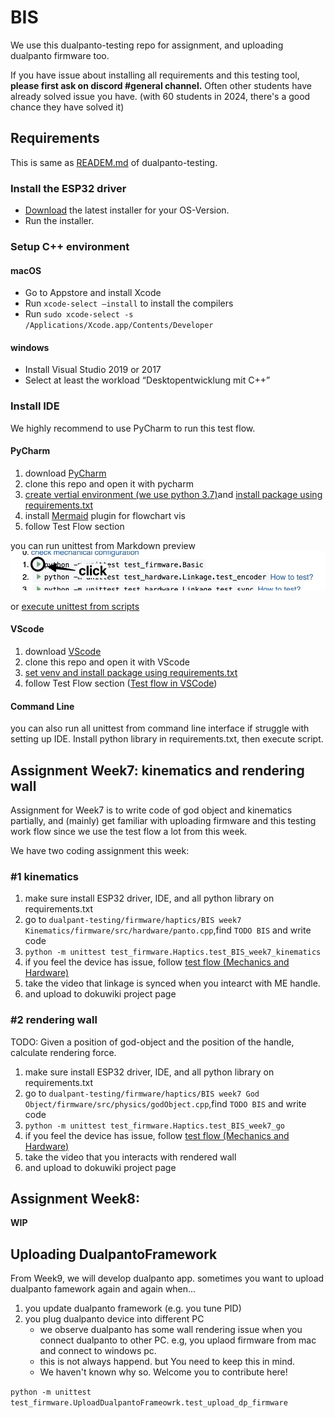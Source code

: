 # BIS

We use this dualpanto-testing repo for assignment, and uploading dualpanto firmware too.

If you have issue about installing all requirements and this testing tool, **please first ask on discord #general channel.**
Often other students have already solved issue you have. (with 60 students in 2024, there's a good chance they have solved it)


## Requirements
This is same as [READEM.md](./Readme.md) of dualpanto-testing.

### Install the ESP32 driver
- [Download](https://www.silabs.com/developers/usb-to-uart-bridge-vcp-drivers?tab=downloads) the latest installer for your OS-Version.
- Run the installer.

### Setup C++ environment

#### macOS
 - Go to Appstore and install Xcode
 - Run `xcode-select –install` to install the compilers
 - Run `sudo xcode-select -s /Applications/Xcode.app/Contents/Developer`

#### windows
 - Install Visual Studio 2019 or 2017
 - Select at least the workload “Desktopentwicklung mit C++”

### Install IDE
We highly recommend to use PyCharm to run this test flow.
#### PyCharm
1. download [PyCharm](https://www.jetbrains.com/community/education/#students)
2. clone this repo and open it with pycharm
3. [create vertial environment (we use python 3.7)](https://www.jetbrains.com/help/pycharm/creating-virtual-environment.html)and [install package using requirements.txt](https://www.jetbrains.com/help/pycharm/managing-dependencies.html)
4. install [Mermaid](https://plugins.jetbrains.com/plugin/20146-mermaid) plugin for flowchart vis
5. follow Test Flow section

you can run  unittest from Markdown preview 
![markdown](./resources/execute.jpg)

or [execute unittest from scripts](https://www.jetbrains.com/help/pycharm/testing-your-first-python-application.html#create-test)
#### VScode
1. download [VScode](https://code.visualstudio.com/)
2. clone this repo and open it with VScode
3. [set venv and install package using requirements.txt](https://code.visualstudio.com/docs/python/environments)
4. follow Test Flow section ([Test flow in VSCode](https://code.visualstudio.com/docs/python/testing))

#### Command Line
you can also run all unittest from command line interface if struggle with setting up IDE. Install python library in requirements.txt, then execute script.


## Assignment Week7: kinematics and rendering wall
Assignment for Week7 is to write code of god object and kinematics partially, and (mainly) get familiar with uploading firmware and this testing work flow since we use the test flow a lot from this week.

We have two coding assignment this week:
### #1 kinematics

1. make sure install ESP32 driver, IDE, and all python library on requirements.txt
2. go to `dualpant-testing/firmware/haptics/BIS week7 Kinematics/firmware/src/hardware/panto.cpp`,find `TODO BIS` and write code
3. `python -m unittest test_firmware.Haptics.test_BIS_week7_kinematics`
4. if you feel the device has issue, follow [test flow (Mechanics and Hardware)](Readme.md)
5. take the video that linkage is synced when you intearct with ME handle.
6. and upload to dokuwiki project page

### #2 rendering wall
TODO: Given a position of god-object and the position of the handle, calculate rendering force.

1. make sure install ESP32 driver, IDE, and all python library on requirements.txt
2. go to `dualpant-testing/firmware/haptics/BIS week7 God Object/firmware/src/physics/godObject.cpp`,find `TODO BIS` and write code
3. `python -m unittest test_firmware.Haptics.test_BIS_week7_go`
4. if you feel the device has issue, follow [test flow (Mechanics and Hardware)](Readme.md)
5. take the video that you interacts with rendered wall
6. and upload to dokuwiki project page


## Assignment Week8: 
**WIP**

## Uploading DualpantoFramework
From Week9, we will develop dualpanto app. sometimes you want to upload dualpanto famework again and again when...

1. you update dualpanto framework (e.g. you tune PID)
2. you plug dualpanto device into different PC
    - we observe dualpanto has some wall rendering issue when you connect dualpanto to other PC. e.g, you uplaod firmware from mac and connect to windows pc.
    - this is not always happend. but You need to keep this in mind.
    - We haven't known why so. Welcome you to contribute here!

`python -m unittest test_firmware.UploadDualpantoFrameowrk.test_upload_dp_firmware`
